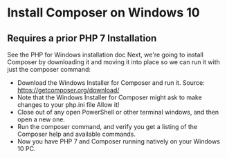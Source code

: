 # Install Composer on Windows 10
## Requires a prior PHP 7 Installation
See the PHP for Windows installation doc
Next, we're going to install Composer by downloading it and moving it into place so we can run it with just the composer command:
- Download the Windows Installer for Composer and run it.
Source: https://getcomposer.org/download/
- Note that the Windows Installer for Composer might ask to make changes to your php.ini file
Allow it!
- Close out of any open PowerShell or other terminal windows, and then open a new one.
- Run the composer command, and verify you get a listing of the Composer help and available commands.
- Now you have PHP 7 and Composer running natively on your Windows 10 PC.
